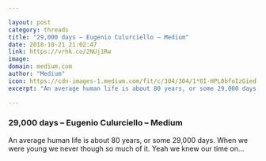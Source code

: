 ```yaml
---

layout: post
category: threads
title: "29,000 days – Eugenio Culurciello – Medium"
date: 2018-10-21 21:02:47
link: https://vrhk.co/2NUj1Rw
image: 
domain: medium.com
author: "Medium"
icon: https://cdn-images-1.medium.com/fit/c/304/304/1*8I-HPL0bfoIzGied-dzOvA.png
excerpt: "An average human life is about 80 years, or some 29,000 days. When we were young we never though so much of it. Yeah we knew our time on…"

---
```


### 29,000 days – Eugenio Culurciello – Medium

An average human life is about 80 years, or some 29,000 days. When we were young we never though so much of it. Yeah we knew our time on…